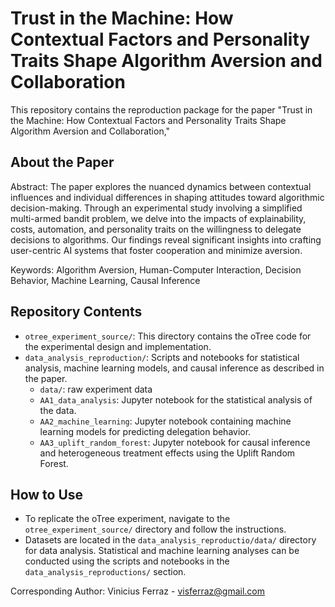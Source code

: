 # Trust in the Machine: How Contextual Factors and Personality Traits Shape Algorithm Aversion and Collaboration
 
This repository contains the reproduction package for the paper "Trust in the Machine: How Contextual Factors and Personality Traits Shape Algorithm Aversion and Collaboration,"

## About the Paper

Abstract: The paper explores the nuanced dynamics between contextual influences and individual differences in shaping attitudes toward algorithmic decision-making. Through an experimental study involving a simplified multi-armed bandit problem, we delve into the impacts of explainability, costs, automation, and personality traits on the willingness to delegate decisions to algorithms. Our findings reveal significant insights into crafting user-centric AI systems that foster cooperation and minimize aversion.

Keywords: Algorithm Aversion, Human-Computer Interaction, Decision Behavior, Machine Learning, Causal Inference

## Repository Contents

- `otree_experiment_source/`: This directory contains the oTree code for the experimental design and implementation.
- `data_analysis_reproduction/`: Scripts and notebooks for statistical analysis, machine learning models, and causal inference as described in the paper.
  - `data/`: raw experiment data
  - `AA1_data_analysis`: Jupyter notebook for the statistical analysis of the data.
  - `AA2_machine_learning`: Jupyter notebook containing machine learning models for predicting delegation behavior.
  - `AA3_uplift_random_forest`: Jupyter notebook for causal inference and heterogeneous treatment effects using the Uplift Random Forest.

## How to Use

- To replicate the oTree experiment, navigate to the `otree_experiment_source/` directory and follow the instructions.
- Datasets are located in the `data_analysis_reproductio/data/` directory for data analysis. Statistical and machine learning analyses can be conducted using the scripts and notebooks in the `data_analysis_reproductions/` section.


Corresponding Author: Vinicius Ferraz - visferraz@gmail.com

